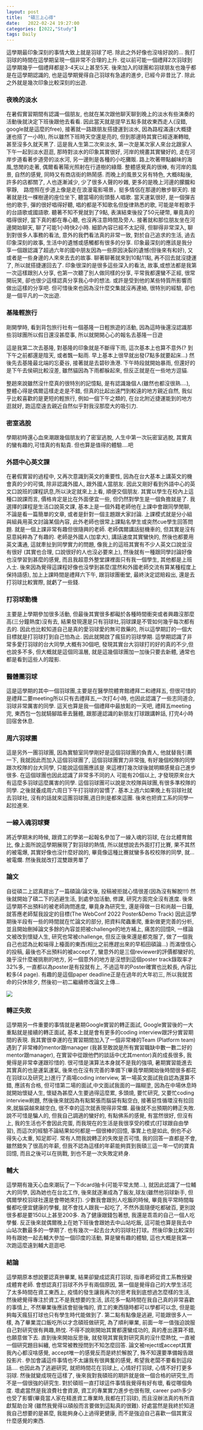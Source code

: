 ```yaml
---
layout: post
title:  "碩三上心得"
date:   2022-02-24 19:27:00
categories: [2022,"Study"]
tags: Daily
---
```


這學期最印象深刻的事情大致上就是羽球了吧. 除此之外好像也沒啥好說的...  我打羽球的時間在這學期呈現一個非常不合理的上升. 從以前可能一個禮拜2次羽球到這學期幾乎一個禮拜都是3-4天以上甚至5天. 後來加入的球團和羽球朋友也幾乎都是在這學期認識的, 也是這學期覺得自己羽球有急遽的進步, 已經今非昔比了. 除此之外就是幾次印象比較深刻的出遊.

### 夜晚的淡水

在暑假實習期間有認識一個朋友, 也就在某次跟他聊天聊到晚上的淡水有些演奏的活動後就決定下班後跟他去看看. 因此當天就是提早五點多就收東西走人(沒錯, google就是這麼的free), 接著就一路跟朋友搭捷運到淡水, 因為路程滿遠(大概捷運也搭了一小時), 所以雖然下班時天空還是亮的, 但到那邊時其實已經逐漸轉暗, 甚至沒多久就天黑了. 這是我人生第二次來淡水, 第一次是某次家人來台北跟家人下午一起到淡水逛逛, 那時對淡水的印象其實很好, 河岸的規畫其實蠻好的, 走在河岸步道看著步道旁的淡水河, 另一邊則是各種的小吃攤販. 路上吹著帶點鹹味的海風,悠閒的走著, 偶爾看著陽光照射在行道樹的綠蔭. 整體感覺真的很棒, 有河岸的風景, 自然的感覺, 同時又有商店街的熱鬧感.  而晚上的風景又另有特色, 大概8點後, 許多的店都關了, 人也逐漸減少, 少了很多人聲的吵雜, 更多的是晚上河邊的朦朧和寧靜,　路燈照在步道上像是走在浪漫電影場景，挺多情侶在那邊的散步聊天的. 接著就是找一棵樹邊的座位坐下, 聽當場的街頭藝人唱歌. 當天運氣很好, 是一個彈吉他的歌手, 彈的很好唱得好聽, 唱的都是不知歌名但旋律熟悉的歌, 可能是年輕歌手的台語歌或國語歌. 聽著不知不覺就到了9點, 表演結束後投了50元硬幣, 畢竟真的唱得很好, 當下真的都在專心聽, 也沒再注意時間及旁人. 接著就和那位朋友坐在河邊開始聊天, 聊了可能1小時快2小時. 細節內容已經不太記得, 但聊得非常深入, 聊到對很多人事務的看法, 意外的我們看法真的非常一致, 對於自己追求的生活, 過去印象深刻的故事, 生活中的遺憾或感觸都有很多的分享. 印象最深刻的應該是我分享一個跟認識了超過六年的國中朋友因為一些原因決裂的遺憾(但後來有和好), 又或者是一些身邊的人來來去去的故事. 聊著聊著就來到10點11點, 再不回去就沒捷運了, 所以就搭捷運回去了. 印象很深的是很多這些深入的看法, 故事,或想法都是我第一次這樣跟別人分享, 也第一次聽了別人做同樣的分享, 平常我都還蠻不正經, 很常開玩笑, 卻也很少這樣認真分享我心中的想法. 或許是受到他的某些特質所影響而做出這樣的分享吧. 但可惜後來也因為沒什麼交集就沒再連絡, 很特別的經驗, 卻也是一個平凡的一次出遊.

### 基隆輕旅行

剛開學時, 看到背包旅行社有一個基隆一日輕旅遊的活動, 因為這時後還沒認識那些羽球團所以假日還沒甚麼事, 所以就開開心心的報名去基隆一日遊

這是我第二次去基隆, 對基隆的印象就是不斷得下雨, 這次基本上也算不意外(?  到下午之前都還是陰天, 或者飄一點雨. 早上基本上很早就出發(7點多就要起床...) 然後先去基隆最北端的忘憂谷, 接著就是去碧砂漁港. 下午時段就開始暴雨, 但還好的是下午去侯硐比較沒差, 雖然貓因為下雨都躲起來, 但反正就是在一些地方逗貓.

整趟來說雖然沒什麼真的很特別的記憶點, 是有認識幾個人(雖然也都沒很熟....), 整體心得是偶爾這樣走走是不錯, 但真的比起出遠門到較遠的地方親近自然, 我似乎比較喜歡的是更短的輕旅行, 例如一個下午之類的, 在台北附近捷運能到的地方逛就好, 跑這麼遠去親近自然似乎對我沒那麼大的吸引力.

### 密室逃脫

學期初時還心血來潮跟幾個朋友約了密室逃脫, 人生中第一次玩密室逃脫, 其實真的蠻有趣的,可惜真的有點貴. 但也算是值得的體驗....吧

### 外語中心英文課

在暑假實習的過程中, 又再次意識到英文的重要性, 因為在台大基本上講英文的機會真的少的可憐, 除非認識外國人, 跟外國人當朋友. 因此又剛好看到外語中心的英文口說班的課程訊息,所以決定就來上上看, 順便交個朋友. 其實以學生在校內上這種口說課而言, 價格肯定是比在外面便宜一些, 但仍然對學生是一個負擔就是了. 我選擇的課程是生活口說英文課, 基本上是一個外籍老師他在上課中會跟同學閒聊, 不論是看一篇簡單的文章, 或者是針對一個主題跟大家討論. 上課模式就是分小組與組員用英文討論某個內容, 此外老師也很常上課點名學生或突然cue學生回答問題. 就是一個上課非常有趣但很隨興的老師. 老師偶爾講話挺機車的, 但其實是沒有惡意純粹為了有趣的. 老師是外國人(加拿大), 講話速度其實蠻快的, 然後也都要用英文溝通, 這就牽扯到同學實力的問題, 像我上的這班其實有不少人英文口說並沒有很好 (其實也合理, 口說很好的人也沒必要來上), 然後就有一種跟同學討論好像也沒學習到甚麼的感覺, 而且我超意外整堂課裡面只有我一個學生, 其他都是上班人士. 後來因為覺得這課程好像也沒學到甚麼(當然和外國老師交流有算某種程度上保持語感), 加上上課時間是禮拜六下午, 跟羽球團衝堂, 最終決定認賠殺出, 還是去打羽球比較實際, 就虧了一些錢.

### 打羽球動機

主要是上學期參加很多活動, 但最後其實很多都礙於各種時間衝突或者興趣沒那麼高(三分鐘熱度)沒有去, 結果發現還是只有羽球社,羽球課是不管如何幾乎每次都有去的. 因此也比較知道自己是真的愛羽球愛的無可救藥的, 所以這學期訂的一個大目標就是打羽球打到自己怕為止. 因此就開啟了瘋狂的羽球學期. 這學期認識了非常多愛打羽球的台大同學,大概有30個吧, 發現其實台大羽球打的好的真的不少,但也說多不多, 但大概就是這個同溫層, 就是這幾個球團加一加後只要去新體, 通常也都是看到這些人的蹤影.

### 醫體團羽球

這是這學期的其中一個羽球團,主要是在醫學院體育館禮拜二和禮拜五, 但很可惜的是禮拜二要meeting所以只有去禮拜五,一次打4小時, 也因此認識了一些志同道合,羽球非常厲害的同學. 這天也算是我一個禮拜中最放鬆的一天吧, 禮拜五meeting完, 東西包一包就騎腳踏車去醫體, 跟那邊認識的新朋友打球跟講幹話, 打完4小時回宿舍休息.

### 周六羽球團

這是另外一團羽球團, 因為實驗室同學剛好是這個羽球團的負責人, 他就替我引薦一下, 我就因此而加入這個羽球團了, 這個羽球團實力非常強, 有好幾個校隊的同學跟次校隊的台大同學, 只能說這個團應該是 來這裡打幾次球後就明顯感覺自己進步很多. 在這個球團也因此認識了非常多不同的人 可能有20個以上, 才發現原來台大有這麼多羽球這麼厲害的同學. 這個羽球團可以說是次校隊與球團,有很多準校隊的同學. 之後就養成周六周日下午打羽球的習慣了.  基本上週六如果晚上有羽球社就去羽球社, 沒有的話就來這團羽球團,週日則是都來這團. 後來也把資工系的同學一起拉進來.

### 一線入魂羽球賽

將近學期末的時候, 跟資工的學弟一起報名參加了一線入魂的羽球, 在台北體育館比, 像上面所說這學期展現了對羽球的熱情, 所以就想說去外面打打比賽, 果不其然的被電爆, 其實好像也沒什麼好說的, 畢竟像這種比賽就蠻多各校校隊的同學, 就...被電爛. 然後我就改打混雙跟男單了

### 論文

自從碩二上認真趕出了一篇碩論/論文後, 投稿被拒就心情很差(因為沒有解脫!!!) 然後就開始了碩二下的逃避生活, 到處參加活動, 修課, 研究方面完全沒有進度. 後來這學期不出預料的被老師詢問進度, 畢竟身為研究生, 還是得做一日和尚敲一日鐘, 就答應老師幫我設定的目標(The WebConf 2022 Poster&Demo Track) 因此這學期後半段有一些的時間就在忙論文的部分, 把資料爬蟲重爬, 重新做更完善的分析, 並且開始刪掉論文多餘的內容並把被challenge的地方補上, 痛苦的回憶R, 一樣論文被改到懷疑人生, 研究也常被challenge, 但反正後來還是都克服了, 做了一個我自己也認為比較端得上檯面的東西(相比之前應趕出來的早稻田碩論...) 而滿懷信心的投稿, 最後也不出預料的被accept了, 蠻意外的是三個reviewer的評價都蠻好的,幾乎沒什麼被挑剔的地方, 另一個意外的地方是沒想到這個poster track錄取率才32%多, 一直都以為poster是有投就有上, 不過這年的Poster確實也比較長, 內容比較多(4 page). 有趣的是這個paper deadline正是在過年的大年初三, 所以我就苦命的只休除夕, 然後初一初二繼續修改論文上傳...

![](/assets/images/Daily/110Fall/1.jpg)

### 轉正失敗

這學期另一件重要的事情就是暑期Google實習的轉正面試, Google實習後的一大重點就是接續的轉正面試, 基本上就是會有更多的coding interview跟評分實習期間的表現. 我其實很幸運的在實習期間加入了一個非常棒的Team (Platform team) 遇到了非常棒的mentor跟manager (我甚至敢說是所有實習職缺中數一數二好的mentor跟manager), 在實習中從跟他們的談話中(尤其mentor)真的成長很多, 我覺得是非常幸運跟珍惜的. 很可惜是演算法本身就不是我的強項, 暑期實習能進去其實真的也是運氣運氣, 後來也在沒有完善的準備下(畢竟學期開始後時間很多都花在羽球以及研究上)進行了兩場coding interview, 第一場英文面試我自認為還算不錯, 應該有合格, 但可惜第二場的面試,中文面試我面的一蹋糊塗, 因為在中場休息時就開始懷疑人生, 懷疑為甚麼人生要過得這麼累, 多頭燒, 要忙研究, 又要忙coding interview刷題, 然後後來就因為有點緊張而腦袋有點空白, 接著惡性循環沒有拉回來,就腦袋越來越空白, 很不幸的這次就表現得非常爛. 最後就不出預期的轉正失敗. 說不可惜是騙人的, 但我自己調適的蠻好的, 有點佛系的感覺, 有當然很好, 但沒有上, 我的生活也不會因此完蛋, 而我現在的生活是我很享受的模式(打球跟自由學習), 而這次的經驗不論結果如何都是一個很棒的回憶, 事實上也是如此, 倒也不必得失心太重, 知足即可. 常有人問我說轉正的失敗是否可惜, 我的回答一直都是不會, 雖然錯失了很高的年薪, 但我不認為這樣的年薪能夠買到我碩三這一年一切的寶貴回憶, 而且之後可以在挑戰, 到也不是一次失敗定終身.

### 輔大

這學期有幾天心血來潮玩了一下dcard抽卡(可能平常太閒...), 就因此認識了一位輔大的同學, 因為她也在台北工作, 後來就逐漸成為了飯友,球友(雖然他羽球新手, 但偶爾學校羽球社還是會帶她來打). 少數我會跟別人吃飯的時候, 畢竟我平常時間每餐都吃便宜健康的學餐, 就不會找人跟我一起吃了, 不然外面隨便吃都破百, 更別說很多都是要150以上甚至200多. 為了健康跟錢包著想, 我還是乖乖的自己一個人吃學餐.  反正後來就偶爾晚上在她下班後會跟她去中山站吃飯, 這可能也算是我去中山站次數最多的一學期了. 也有幾次一起去台大的羽球社打球。然後印象比較深刻時有跟她一起去輔大參加一個印度的活動, 算是蠻有趣的體驗, 這也大概是我第一次跑這麼遠到輔大逛逛吧.


### 結論

這學期原本想說要認真拚畢業, 結果卻變成認真打羽球, 指導老師從資工系教授變成體育老師.  會想認真打羽球不外乎有兩個原因, 第一個是覺得自己的大學生活花了太多時間在資工東西上, 疫情的發生讓我再次的思考我到底想過怎麼樣的生活, 然後總覺得專注於資工不是我想要的生活, 該花多一點時間在我自己真的非常喜歡的事情上, 不然畢業後應該會挺後悔的, 資工的東西隨時都可以學都可以念, 但是能夠每天瘋狂打球也只有學生時代能做到了. 第二點有點像是逃避, 可能跟很多人一樣, 為了畢業混口飯吃所以才念碩班做研究, 為了順利畢業, 前面一年一值強迫說服自己對研究很有興趣,熱忱. 不得不說剛開始其實都還蠻成功的, 真的產出還算不錯, 也願意做下去. 直到後來開始反思後, 就發現其實我對研究真的沒什麼熱忱, 一直被一個研究題目糾纏, 也常常被教授問到不知怎麼回答. 論文被reject或accept其實我內心都沒啥感覺, accept唯一的感覺反而是終於解脫了, 殊不知還要準備報告跟投影片.  參加會議這件事情也不太讓我有很興奮的感覺, 希望我老闆不要看到這段話.... 也因此為了逃避研究, 就把時間花在羽球上, 心情好打羽球, 心情不好打更多羽球. 然後就變成現在這樣了, 後來我對我碩班的期許就是做一個合格的研究生,而不是一個很強的研究生. 對於碩班一直打球這件事情我覺得有好有壞, 看從哪個角度. 壞處當然是我浪費社會資源, 資工的專業實力進步也很有限, career path多少也受了影響(畢竟當人家在精進資工專業時,我都在打羽球), 而且沒辦法真的有所貢獻幫助台灣 (雖然我覺得以碩般而言要做到這點真的很難). 好處當然是我終於知道我自己想要的是甚麼, 我能夠身心上過得更健康, 而不是強迫自己喜歡一個其實沒什麼感覺的東西.